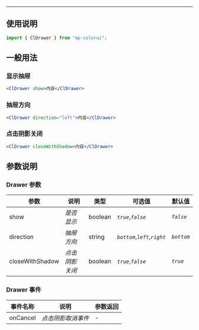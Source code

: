 ---

## 使用说明

```jsx
import { ClDrawer } from "mp-colorui";
```

## 一般用法

### 显示抽屉

```jsx
<ClDrawer show>内容</ClDrawer>
```

### 抽屉方向

```jsx
<ClDrawer direction="left">内容</ClDrawer>
```

### 点击阴影关闭

```jsx
<ClDrawer closeWithShadow>内容</ClDrawer>
```

## 参数说明

### Drawer 参数

| 参数            | 说明           | 类型    | 可选值                        | 默认值     |
| --------------- | -------------- | ------- | ----------------------------- | ---------- |
| show            | _是否显示_     | boolean | _`true`_,_`false`_            | _`false`_  |
| direction       | _抽屉方向_     | string  | _`bottom`_,_`left`_,_`right`_ | _`bottom`_ |
| closeWithShadow | _点击阴影关闭_ | boolean | _`true`_,_`false`_            | _`true`_   |

### Drawer 事件

| 事件名称 | 说明               | 参数返回 |
| -------- | ------------------ | -------- |
| onCancel | _点击阴影取消事件_ | -        |

<FloatPhone url="https://yinliangdream.github.io/mp-colorui-h5-demo/#/pages/components/drawer/index" />
